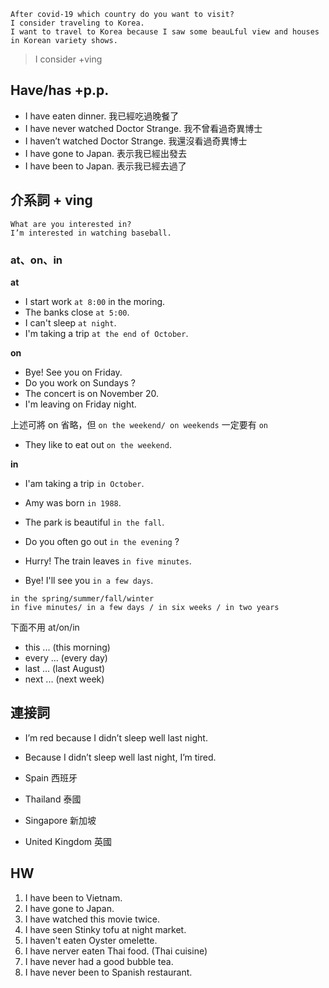 ```
After covid-19 which country do you want to visit?
I consider traveling to Korea.
I want to travel to Korea because I saw some beauLful view and houses in Korean variety shows.
```

>I consider +ving


## Have/has +p.p.

- I have eaten dinner. 我已經吃過晚餐了
- I have never watched Doctor Strange. 我不曾看過奇異博士
- I haven’t watched Doctor Strange. 我還沒看過奇異博士
- I have gone to Japan. 表示我已經出發去
- I have been to Japan. 表示我已經去過了

## 介系詞 + ving

```
What are you interested in?
I’m interested in watching baseball.
```
### at、on、in
**at**

- I start work `at 8:00` in the moring.
- The banks close `at 5:00`.
- I can't sleep `at night`.
- I'm taking a trip `at the end of October`.

**on**

- Bye! See you on Friday.
- Do you work on Sundays ?
- The concert is on November 20.
- I'm leaving on Friday night.

上述可將 on 省略，但 `on the weekend/ on weekends` 一定要有 `on`
- They like to eat out `on the weekend`.

**in**

- I'am taking a trip `in October`.
- Amy was born `in 1988`.
- The park is beautiful `in the fall`.
- Do you often go out `in the evening` ?

- Hurry! The train leaves `in five minutes`.
- Bye! I'll see you `in a few days`.
```
in the spring/summer/fall/winter
in five minutes/ in a few days / in six weeks / in two years
```


下面不用 at/on/in

- this ... (this morning)
- every ... (every day)
- last ... (last August)
- next ... (next week)
## 連接詞

- I’m red because I didn’t sleep well last night.
- Because I didn’t sleep well last night, I’m tired.

- Spain 西班牙
- Thailand 泰國
- Singapore 新加坡
- United Kingdom 英國

## HW
1. I have been to Vietnam.
2. I have gone to Japan.
3. I have watched this movie twice.
4. I have seen Stinky tofu at night market.
5. I haven't eaten Oyster omelette.
6. I have nerver eaten Thai food. (Thai cuisine)
7. I have never had a good bubble tea.
8. I have never been to Spanish restaurant.


